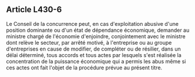 Article L430-6
----
Le Conseil de la concurrence peut, en cas d'exploitation abusive d'une position
dominante ou d'un état de dépendance économique, demander au ministre chargé de
l'économie d'enjoindre, conjointement avec le ministre dont relève le secteur,
par arrêté motivé, à l'entreprise ou au groupe d'entreprises en cause de
modifier, de compléter ou de résilier, dans un délai déterminé, tous accords et
tous actes par lesquels s'est réalisée la concentration de la puissance
économique qui a permis les abus même si ces actes ont fait l'objet de la
procédure prévue au présent titre.
